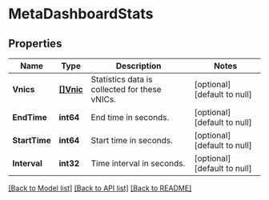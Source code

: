 # MetaDashboardStats

## Properties
Name | Type | Description | Notes
------------ | ------------- | ------------- | -------------
**Vnics** | [**[]Vnic**](vnic.md) | Statistics data is collected for these vNICs. | [optional] [default to null]
**EndTime** | **int64** | End time in seconds. | [optional] [default to null]
**StartTime** | **int64** | Start time in seconds. | [optional] [default to null]
**Interval** | **int32** | Time interval in seconds. | [optional] [default to null]

[[Back to Model list]](../README.md#documentation-for-models) [[Back to API list]](../README.md#documentation-for-api-endpoints) [[Back to README]](../README.md)

